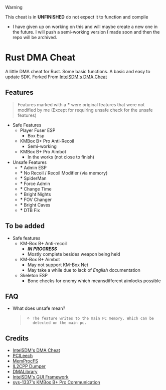 > [!WARNING]
> This cheat is in **UNFINISHED** do not expect it to function and compile
> * I have given up on working on this and will maybe create a new one in the future. I will push a semi-working version I made soon and then the repo will be archived.


# Rust DMA Cheat
A little DMA cheat for Rust. Some basic functions. A basic and easy to update SDK.
Forked From [IntelSDM's DMA Cheat](https://github.com/IntelSDM/RustDMACheat)

## Features
> Features marked with a **\*** were original features that were not modified by me (Except for requiring unsafe check for the unsafe features)
- Safe Features
    * Player Fuser ESP
       * Box Esp
    * KMBox B+ Pro Anti-Recoil
       * Semi-working
    * KMBox B+ Pro Aimbot
       * In the works (not close to finish)
- Unsafe Features
    * **\*** Admin ESP
    * **\*** No Recoil / Recoil Modifier (via memory)
    * **\*** SpiderMan
    * **\*** Force Admin
    * **\*** Change Time
    * **\*** Bright Nights
    * **\*** FOV Changer
    * **\*** Bright Caves
    * **\*** DTB Fix

## To be added
- Safe features
    * KM-Box B+ Anti-recoil
      * ***IN PROGRESS***
      * Mostly complete besides weapon being held
    * KM-Box B+ Aimbot 
      * May not support KM-Box Net
      * May take a while due to lack of *English* documentation
   * Skeleton ESP
      * Bone checks for enemy which meansdifferent aimlocks possible

## FAQ
- What does unsafe mean?
    > * `The feature writes to the main PC memory. Which can be detected on the main pc.`

## Credits
* [IntelSDM's DMA Cheat](https://github.com/IntelSDM/RustDMACheat)
* [PCILeech](https://github.com/ufrisk/pcileech)
* [MemProcFS](https://github.com/ufrisk/MemProcFS)
* [IL2CPP Dumper](https://github.com/Perfare/Il2CppDumper)
* [DMALibrary](https://github.com/Metick/DMALibrary/tree/Master)
* [IntelSDM's GUI Framework](https://github.com/IntelSDM/GUI-Framework) 
* [sys-1337's KMBox B+ Pro Communication](https://github.com/sys-1337/kmbox-communication/)
  

